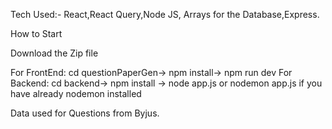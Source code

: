 Tech Used:- React,React Query,Node JS, Arrays for the Database,Express.


How to Start

Download the Zip file

For FrontEnd: cd questionPaperGen-> npm install-> npm run dev
For Backend: cd backend-> npm install -> node app.js or nodemon app.js if you have already nodemon installed

Data used for Questions from Byjus.
